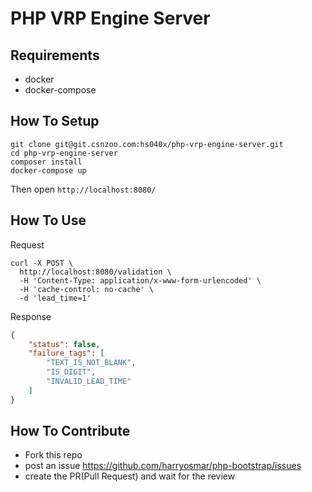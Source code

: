 # PHP VRP Engine Server

## Requirements
- docker
- docker-compose

## How To Setup
```
git clone git@git.csnzoo.com:hs040x/php-vrp-engine-server.git
cd php-vrp-engine-server
composer install
docker-compose up
```

Then open `http://localhost:8080/`

## How To Use

Request 

```
curl -X POST \
  http://localhost:8080/validation \
  -H 'Content-Type: application/x-www-form-urlencoded' \
  -H 'cache-control: no-cache' \
  -d 'lead_time=1'
```

Response

```json
{
    "status": false,
    "failure_tags": [
        "TEXT_IS_NOT_BLANK",
        "IS_DIGIT",
        "INVALID_LEAD_TIME"
    ]
}
```

## How To Contribute
- Fork this repo
- post an issue https://github.com/harryosmar/php-bootstrap/issues
- create the PR(Pull Request) and wait for the review

